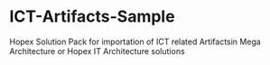 # ICT-Artifacts-Sample
Hopex Solution Pack for importation of ICT related Artifactsin Mega Architecture or Hopex IT Architecture solutions
